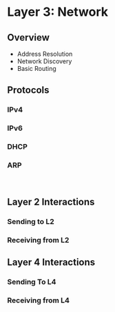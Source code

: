 # Layer 3: Network

## Overview
- Address Resolution
- Network Discovery
- Basic Routing


## Protocols
### IPv4
### IPv6
### DHCP
### ARP

<br>

## Layer 2 Interactions
### Sending to L2

### Receiving from L2
####

## Layer 4 Interactions
### Sending To L4
### Receiving from L4

<br>



